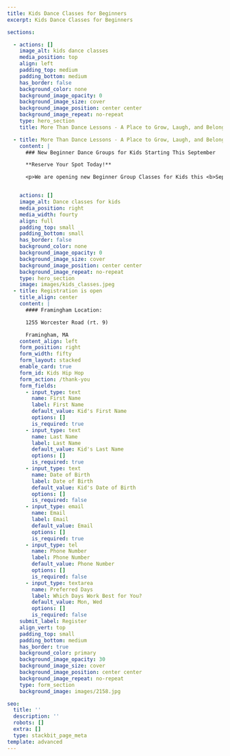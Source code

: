 ```yaml
---
title: Kids Dance Classes for Beginners
excerpt: Kids Dance Classes for Beginners

sections:

  - actions: []
    image_alt: kids dance classes
    media_position: top
    align: left
    padding_top: medium
    padding_bottom: medium
    has_border: false
    background_color: none
    background_image_opacity: 0
    background_image_size: cover
    background_image_position: center center
    background_image_repeat: no-repeat
    type: hero_section
    title: More Than Dance Lessons - A Place to Grow, Laugh, and Belong

  - title: More Than Dance Lessons - A Place to Grow, Laugh, and Belong
    content: |
      ### New Beginner Dance Groups for Kids Starting This September

      **Reserve Your Spot Today!**

      <p>We are opening new Beginner Group Classes for Kids this <b>September</b> – and now is the perfect time to reserve your spot!</p> <p>We are currently gathering interest and will shape our class schedule based on the ages and availability of our new dancers.</p> <p>Simply let us know your preferred day of the week, and we will reach out with options once the groups are formed.</p><p>Limited spots available – secure your child’s place today!</p>


    actions: []
    image_alt: Dance classes for kids
    media_position: right
    media_width: fourty
    align: full
    padding_top: small
    padding_bottom: small
    has_border: false
    background_color: none
    background_image_opacity: 0
    background_image_size: cover
    background_image_position: center center
    background_image_repeat: no-repeat
    type: hero_section
    image: images/kids_classes.jpeg
  - title: Registration is open
    title_align: center
    content: |
      #### Framingham Location:

      1255 Worcester Road (rt. 9)

      Framingham, MA
    content_align: left
    form_position: right
    form_width: fifty
    form_layout: stacked
    enable_card: true
    form_id: Kids Hip Hop
    form_action: /thank-you
    form_fields:
      - input_type: text
        name: First Name
        label: First Name
        default_value: Kid's First Name
        options: []
        is_required: true
      - input_type: text
        name: Last Name
        label: Last Name
        default_value: Kid's Last Name
        options: []
        is_required: true
      - input_type: text
        name: Date of Birth
        label: Date of Birth
        default_value: Kid's Date of Birth
        options: []
        is_required: false
      - input_type: email
        name: Email
        label: Email
        default_value: Email
        options: []
        is_required: true
      - input_type: tel
        name: Phone Number
        label: Phone Number
        default_value: Phone Number
        options: []
        is_required: false
      - input_type: textarea
        name: Preferred Days
        label: Which Days Work Best for You?
        default_value: Mon, Wed
        options: []
        is_required: false
    submit_label: Register
    align_vert: top
    padding_top: small
    padding_bottom: medium
    has_border: true
    background_color: primary
    background_image_opacity: 30
    background_image_size: cover
    background_image_position: center center
    background_image_repeat: no-repeat
    type: form_section
    background_image: images/2158.jpg

seo:
  title: ''
  description: ''
  robots: []
  extra: []
  type: stackbit_page_meta
template: advanced
---
```

